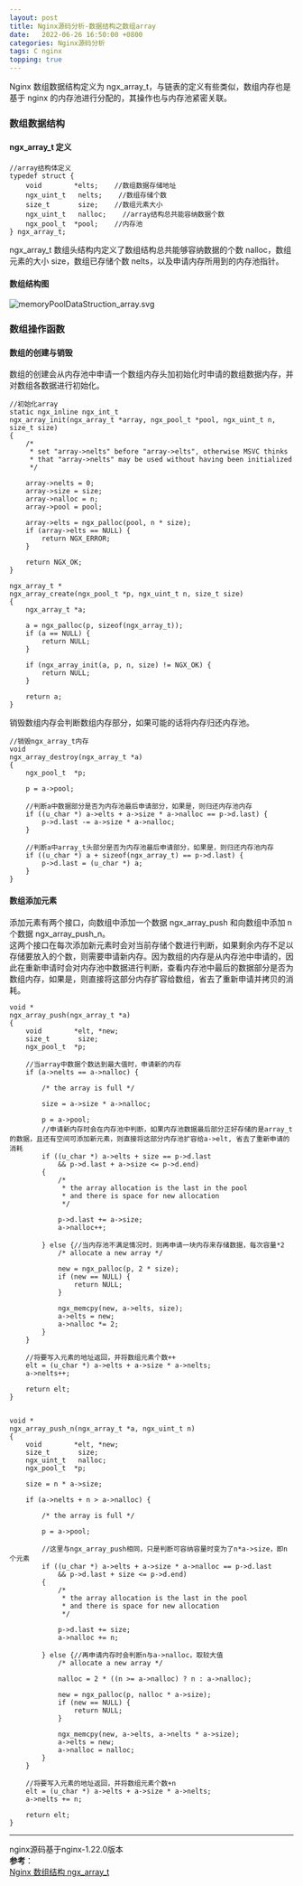 ```yaml
---
layout: post
title: Nginx源码分析-数据结构之数组array 
date:   2022-06-26 16:50:00 +0800
categories: Nginx源码分析
tags: C nginx
topping: true
---
```


Nginx 数组数据结构定义为 ngx_array_t，与链表的定义有些类似，数组内存也是基于 nginx 的内存池进行分配的，其操作也与内存池紧密关联。  

### 数组数据结构

#### ngx_array_t 定义

```
//array结构体定义
typedef struct {
    void        *elts;    //数组数据存储地址
    ngx_uint_t   nelts;    //数组存储个数
    size_t       size;    //数组元素大小
    ngx_uint_t   nalloc;    //array结构总共能容纳数据个数
    ngx_pool_t  *pool;    //内存池
} ngx_array_t;
```

ngx_array_t 数组头结构内定义了数组结构总共能够容纳数据的个数 nalloc，数组元素的大小 size，数组已存储个数 nelts，以及申请内存所用到的内存池指针。  

#### 数组结构图

![memoryPoolDataStruction_array.svg]({{site.baseurl}}/styles/images/nginx/memoryPoolDataStruction_array.svg)  

### 数组操作函数

#### 数组的创建与销毁 

数组的创建会从内存池中申请一个数组内存头加初始化时申请的数组数据内存，并对数组各数据进行初始化。  

```
//初始化array
static ngx_inline ngx_int_t
ngx_array_init(ngx_array_t *array, ngx_pool_t *pool, ngx_uint_t n, size_t size)
{
    /*
     * set "array->nelts" before "array->elts", otherwise MSVC thinks
     * that "array->nelts" may be used without having been initialized
     */

    array->nelts = 0;
    array->size = size;
    array->nalloc = n;
    array->pool = pool;

    array->elts = ngx_palloc(pool, n * size);
    if (array->elts == NULL) {
        return NGX_ERROR;
    }

    return NGX_OK;
}

ngx_array_t *
ngx_array_create(ngx_pool_t *p, ngx_uint_t n, size_t size)
{
    ngx_array_t *a;

    a = ngx_palloc(p, sizeof(ngx_array_t));
    if (a == NULL) {
        return NULL;
    }

    if (ngx_array_init(a, p, n, size) != NGX_OK) {
        return NULL;
    }

    return a;
}
```

销毁数组内存会判断数组内存部分，如果可能的话将内存归还内存池。  

```
//销毁ngx_array_t内存
void
ngx_array_destroy(ngx_array_t *a)
{
    ngx_pool_t  *p;

    p = a->pool;

    //判断a中数据部分是否为内存池最后申请部分，如果是，则归还内存池内存
    if ((u_char *) a->elts + a->size * a->nalloc == p->d.last) {
        p->d.last -= a->size * a->nalloc;
    }

    //判断a中array_t头部分是否为内存池最后申请部分，如果是，则归还内存池内存
    if ((u_char *) a + sizeof(ngx_array_t) == p->d.last) {
        p->d.last = (u_char *) a;
    }
}
```

#### 数组添加元素

添加元素有两个接口，向数组中添加一个数据 ngx_array_push 和向数组中添加 n 个数据 ngx_array_push_n。  
这两个接口在每次添加新元素时会对当前存储个数进行判断，如果剩余内存不足以存储要放入的个数，则需要申请新内存。因为数组的内存是从内存池中申请的，因此在重新申请时会对内存池中数据进行判断，查看内存池中最后的数据部分是否为数组内存，如果是，则直接将这部分内存扩容给数组，省去了重新申请并拷贝的消耗。  

```
void *
ngx_array_push(ngx_array_t *a)
{
    void        *elt, *new;
    size_t       size;
    ngx_pool_t  *p;

    //当array中数据个数达到最大值时，申请新的内存
    if (a->nelts == a->nalloc) {

        /* the array is full */

        size = a->size * a->nalloc;

        p = a->pool;
        //申请新内存时会在内存池中判断，如果内存池数据最后部分正好存储的是array_t的数据，且还有空间可添加新元素，则直接将这部分内存池扩容给a->elt, 省去了重新申请的消耗
        if ((u_char *) a->elts + size == p->d.last
            && p->d.last + a->size <= p->d.end)
        {
            /*
             * the array allocation is the last in the pool
             * and there is space for new allocation
             */

            p->d.last += a->size;
            a->nalloc++;

        } else {//当内存池不满足情况时，则再申请一块内存来存储数据，每次容量*2
            /* allocate a new array */

            new = ngx_palloc(p, 2 * size);
            if (new == NULL) {
                return NULL;
            }

            ngx_memcpy(new, a->elts, size);
            a->elts = new;
            a->nalloc *= 2;
        }
    }

    //将要写入元素的地址返回，并将数组元素个数++
    elt = (u_char *) a->elts + a->size * a->nelts;
    a->nelts++;

    return elt;
}


void *
ngx_array_push_n(ngx_array_t *a, ngx_uint_t n)
{
    void        *elt, *new;
    size_t       size;
    ngx_uint_t   nalloc;
    ngx_pool_t  *p;

    size = n * a->size;

    if (a->nelts + n > a->nalloc) {

        /* the array is full */

        p = a->pool;

        //这里与ngx_array_push相同，只是判断可容纳容量时变为了n*a->size，即n个元素
        if ((u_char *) a->elts + a->size * a->nalloc == p->d.last
            && p->d.last + size <= p->d.end)
        {
            /*
             * the array allocation is the last in the pool
             * and there is space for new allocation
             */

            p->d.last += size;
            a->nalloc += n;

        } else {//再申请内存时会判断n与a->nalloc，取较大值
            /* allocate a new array */

            nalloc = 2 * ((n >= a->nalloc) ? n : a->nalloc);

            new = ngx_palloc(p, nalloc * a->size);
            if (new == NULL) {
                return NULL;
            }

            ngx_memcpy(new, a->elts, a->nelts * a->size);
            a->elts = new;
            a->nalloc = nalloc;
        }
    }

    //将要写入元素的地址返回，并将数组元素个数+n
    elt = (u_char *) a->elts + a->size * a->nelts;
    a->nelts += n;

    return elt;
}
```

---
nginx源码基于nginx-1.22.0版本  
**参考**：  
[Nginx 数组结构 ngx_array_t](https://www.kancloud.cn/digest/understandingnginx/202590)   
